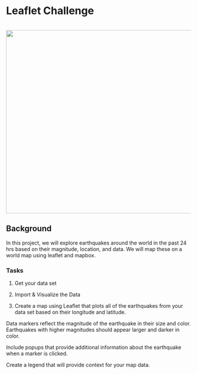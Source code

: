 # Leaflet Challenge
<br> 

<img src = "https://encrypted-tbn0.gstatic.com/images?q=tbn%3AANd9GcQAGWuUTdtZgX4qxDqtUNvvigsluhR2jG-G3CL_IIfEsJVphODP&usqp=CAU" width = 800 height = 500 >

## Background 

In this project, we will explore earthquakes around the world in the past 24 hrs based on their magnitude, location, and data. We will map these on a world map using leaflet and mapbox. 

### Tasks 

1. Get your data set

2. Import & Visualize the Data

     <li> Create a map using Leaflet that plots all of the earthquakes from your data set based on their longitude and latitude.

Data markers reflect the magnitude of the earthquake in their size and color. Earthquakes with higher magnitudes should appear larger and darker in color.

Include popups that provide additional information about the earthquake when a marker is clicked.

Create a legend that will provide context for your map data.


